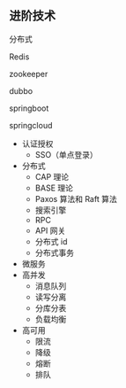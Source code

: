 ## 进阶技术

分布式

Redis

zookeeper

dubbo

springboot

springcloud







* 认证授权
  * SSO（单点登录）
* 分布式
  * CAP 理论
  * BASE 理论
  * Paxos 算法和 Raft 算法
  * 搜索引擎
  * RPC
  * API 网关
  * 分布式 id
  * 分布式事务
* 微服务
* 高并发
  * 消息队列
  * 读写分离
  * 分库分表
  * 负载均衡
* 高可用
  * 限流
  * 降级
  * 熔断
  * 排队

